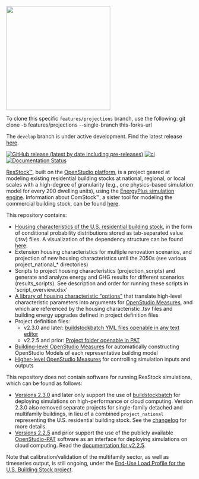 <img src="https://user-images.githubusercontent.com/1276021/85608250-1ff46b80-b612-11ea-903e-4ced367e5940.jpg" width="280">

To clone this specific `features/projections` branch, use the following:
git clone -b features/projections --single-branch this-forks-url

The `develop` branch is under active development. Find the latest release [here](https://github.com/NREL/resstock/releases).

[![GitHub release (latest by date including pre-releases)](https://img.shields.io/github/v/release/NREL/resstock?include_prereleases)](https://github.com/NREL/resstock/releases)
[![ci](https://github.com/NREL/resstock/workflows/ci/badge.svg)](https://github.com/NREL/resstock/actions)
[![Documentation Status](https://readthedocs.org/projects/resstock/badge/?version=latest)](https://resstock.readthedocs.io/en/latest/?badge=latest)

[ResStock™](https://www.nrel.gov/buildings/resstock.html), built on the [OpenStudio platform](http://openstudio.net), is a project geared at modeling existing residential building stocks at national, regional, or local scales with a high-degree of granularity (e.g., one physics-based simulation model for every 200 dwelling units), using the [EnergyPlus simulation engine](http://energyplus.net). Information about ComStock™, a sister tool for modeling the commercial building stock, can be found [here](https://www.nrel.gov/buildings/comstock.html). 

This repository contains:

- [Housing characteristics of the U.S. residential building stock](https://github.com/NREL/resstock/tree/master/project_national/housing_characteristics), in the form of conditional probability distributions stored as tab-separated value (.tsv) files. A visualization of the dependency structure can be found [here](https://htmlpreview.github.io/?https://github.com/NREL/resstock/blob/master/project_national/util/dependency_wheel/dep_wheel.html).
- Extension housing characteristics for multiple renovation scenarios, and projection of new housing characteristics until the 2050s (see various project_national_* directories)
- Scripts to project housing characteristics (projection_scripts) and generate and analyze energy and GHG results for different scenarios (results_scripts). See description and order for running these scripts in 'script_overview.xlsx'
- [A library of housing characteristic "options"](https://github.com/NREL/resstock/blob/master/resources/options_lookup.tsv) that translate high-level characteristic parameters into arguments for [OpenStudio Measures](https://github.com/NREL/resstock/tree/master/resources/measures), and which are referenced by the housing characteristic .tsv files and building energy upgrades defined in project definition files
- Project definition files:
  - v2.3.0 and later: [buildstockbatch YML files openable in any text editor](https://github.com/NREL/resstock/blob/master/project_national/national.yml)
  - v2.2.5 and prior: [Project folder openable in PAT](https://github.com/NREL/resstock/tree/v2.2.5/project_singlefamilydetached)
- [Building-level OpenStudio Measures](https://github.com/NREL/resstock/tree/master/resources/measures) for automatically constructing OpenStudio Models of each representative building model
- [Higher-level OpenStudio Measures](https://github.com/NREL/resstock/tree/master/measures) for controlling simulation inputs and outputs

This repository does not contain software for running ResStock simulations, which can be found as follows:

 - [Versions 2.3.0](https://github.com/NREL/resstock/releases/tag/untagged-af060c990f21d5ca539f) and later only support the use of [buildstockbatch](https://github.com/NREL/buildstockbatch) for deploying simulations on high-performance or cloud computing. Version 2.3.0 also removed separate projects for single-family detached and multifamily buildings, in lieu of a combined `project_national` representing the U.S. residential building stock. See the [changelog](https://github.com/NREL/resstock/blob/master/CHANGELOG.md) for more details. 
 - [Versions 2.2.5](https://github.com/NREL/resstock/releases/tag/v2.2.5) and prior support the use of the publicly available [OpenStudio-PAT](https://github.com/NREL/OpenStudio-PAT) software as an interface for deploying simulations on cloud computing. Read the [documentation for v2.2.5](https://resstock.readthedocs.io/en/v2.2.5/).

Note that calibration/validation of the multifamily sector, as well as timeseries output, is still ongoing, under the [End-Use Load Profile for the U.S. Building Stock project](https://www.nrel.gov/buildings/end-use-load-profiles.html).
